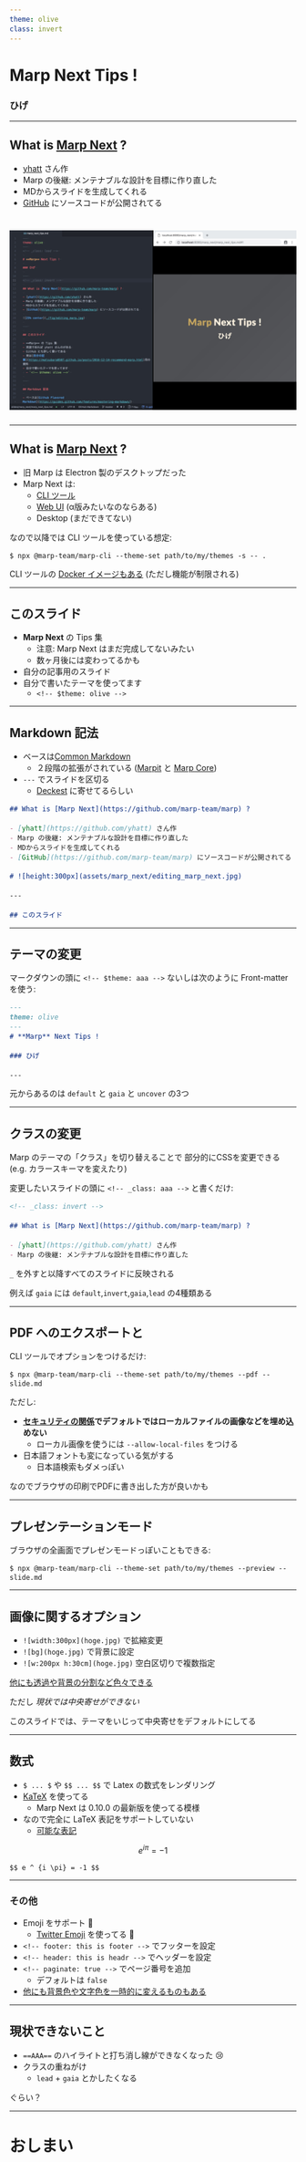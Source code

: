 ```yaml
---
theme: olive
class: invert
---
```

<!-- _class: lead -->

# **Marp** Next Tips !

### ひげ

---

## What is [Marp Next](https://github.com/marp-team/marp) ?

- [yhatt](https://github.com/yhatt) さん作
- Marp の後継: メンテナブルな設計を目標に作り直した
- MDからスライドを生成してくれる
- [GitHub](https://github.com/marp-team/marp) にソースコードが公開されてる

# ![height:300px](assets/marp_next/editing_marp_next.jpg)

---

## What is [Marp Next](https://github.com/marp-team/marp) ?

- 旧 Marp は Electron 製のデスクトップだった
- Marp Next は:
    - [CLI ツール](https://github.com/marp-team/marp-cli)
    - [Web UI](https://github.com/marp-team/marp-web) (α版みたいなのならある)
    - Desktop (まだできてない)

なので以降では CLI ツールを使っている想定:

```
$ npx @marp-team/marp-cli --theme-set path/to/my/themes -s -- .
```

CLI ツールの [Docker イメージもある](https://hub.docker.com/r/marpteam/marp-cli/)
(ただし機能が制限される)

---

## このスライド

- **Marp Next** の Tips 集
    - 注意: Marp Next はまだ完成してないみたい
    - 数ヶ月後には変わってるかも
- 自分の記事用のスライド
- 自分で書いたテーマを使ってます
    - `<!-- $theme: olive -->`

---

## Markdown 記法

- ベースは[Common Markdown](https://spec.commonmark.org/0.28/#example-28)
    - ２段階の拡張がされている ([Marpit](https://marpit.marp.app) と [Marp Core](https://github.com/marp-team/marp-core))
- `---` でスライドを区切る
    - [Deckest](http://www.decksetapp.com/) に寄せてるらしい

```markdown
## What is [Marp Next](https://github.com/marp-team/marp) ?

- [yhatt](https://github.com/yhatt) さん作
- Marp の後継: メンテナブルな設計を目標に作り直した
- MDからスライドを生成してくれる
- [GitHub](https://github.com/marp-team/marp) にソースコードが公開されてる

# ![height:300px](assets/marp_next/editing_marp_next.jpg)

---

## このスライド
```

---

## テーマの変更

マークダウンの頭に `<!-- $theme: aaa -->` ないしは次のように Front-matter を使う:

```markdown
---
theme: olive
---
# **Marp** Next Tips !

### ひげ

---
```

元からあるのは `default` と `gaia` と `uncover` の3つ

---

## クラスの変更

Marp のテーマの「クラス」を切り替えることで
部分的にCSSを変更できる (e.g. カラースキーマを変えたり)

変更したいスライドの頭に `<!-- _class: aaa -->` と書くだけ:

```markdown
<!-- _class: invert -->

## What is [Marp Next](https://github.com/marp-team/marp) ?

- [yhatt](https://github.com/yhatt) さん作
- Marp の後継: メンテナブルな設計を目標に作り直した
```

`_` を外すと以降すべてのスライドに反映される

例えば `gaia` には `default`,`invert`,`gaia`,`lead` の4種類ある

---

## PDF へのエクスポートと

CLI ツールでオプションをつけるだけ:

```
$ npx @marp-team/marp-cli --theme-set path/to/my/themes --pdf -- slide.md
```

ただし:
- **[セキュリティの関係](https://github.com/marp-team/marp-cli/pull/10)でデフォルトではローカルファイルの画像などを埋め込めない**
    - ローカル画像を使うには `--allow-local-files` をつける
- 日本語フォントも変になっている気がする
    - 日本語検索もダメっぽい

なのでブラウザの印刷でPDFに書き出した方が良いかも

---

## プレゼンテーションモード

ブラウザの全画面でプレゼンモードっぽいこともできる:

```
$ npx @marp-team/marp-cli --theme-set path/to/my/themes --preview -- slide.md
```

---

## 画像に関するオプション

- `![width:300px](hoge.jpg)` で拡縮変更
- `![bg](hoge.jpg)` で背景に設定
- `![w:200px h:30cm](hoge.jpg)` 空白区切りで複数指定

[他にも透過や背景の分割など色々できる](https://marpit.marp.app/image-syntax)

ただし *現状では中央寄せができない*

このスライドでは、テーマをいじって中央寄せをデフォルトにしてる

---

## 数式

- `$ ... $` や `$$ ... $$` で Latex の数式をレンダリング
- [KaTeX](https://khan.github.io/KaTeX/) を使ってる
    - Marp Next は 0.10.0 の最新版を使ってる模様
- なので完全に LaTeX 表記をサポートしていない
  - [可能な表記](https://katex.org/docs/supported.html)


$$ e ^ {i \pi} = -1 $$


```text
$$ e ^ {i \pi} = -1 $$
```

---
<!-- _header: this is headr -->
<!-- _footer: this is footer -->
<!-- _paginate: true -->

### その他

- Emoji をサポート :muscle:
    - [Twitter Emoji](https://twitter.github.io/twemoji/) を使ってる :baby_chick:
- `<!-- footer: this is footer -->` でフッターを設定
- `<!-- header: this is headr -->` でヘッダーを設定
- `<!-- paginate: true -->` でページ番号を追加
	- デフォルトは `false`
- [他にも背景色や文字色を一時的に変えるものもある](https://marpit.marp.app/directives?id=local-directives-1)

---

## 現状できないこと

- `==AAA==` のハイライトと打ち消し線ができなくなった :cry:
- クラスの重ねがけ
    - `lead` + `gaia` とかしたくなる

ぐらい？

---

<!-- _class : lead -->

# **おしまい**
